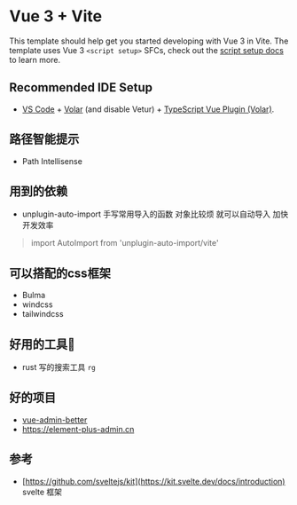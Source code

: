 # Vue 3 + Vite

This template should help get you started developing with Vue 3 in Vite. The template uses Vue 3 `<script setup>` SFCs, check out the [script setup docs](https://v3.vuejs.org/api/sfc-script-setup.html#sfc-script-setup) to learn more.

## Recommended IDE Setup

- [VS Code](https://code.visualstudio.com/) + [Volar](https://marketplace.visualstudio.com/items?itemName=Vue.volar) (and disable Vetur) + [TypeScript Vue Plugin (Volar)](https://marketplace.visualstudio.com/items?itemName=Vue.vscode-typescript-vue-plugin).


## 路径智能提示

- Path Intellisense


## 用到的依赖
- unplugin-auto-import
手写常用导入的函数 对象比较烦 就可以自动导入 加快开发效率
> import AutoImport from 'unplugin-auto-import/vite'

## 可以搭配的css框架
- Bulma
- windcss
- tailwindcss

## 好用的工具🔧
- rust 写的搜索工具 ``rg``

## 好的项目
- [vue-admin-better](https://github.com/chuzhixin/vue-admin-better)
- https://element-plus-admin.cn

## 参考

- [https://github.com/sveltejs/kit](https://kit.svelte.dev/docs/introduction)
svelte 框架